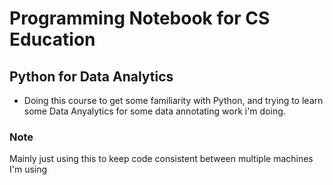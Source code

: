 # Programming Notebook for CS Education

## Python for Data Analytics
- Doing this course to get some familiarity with Python, and trying to learn some Data Anyalytics for some data annotating work i'm doing.

### Note
Mainly just using this to keep code consistent between multiple machines I'm using